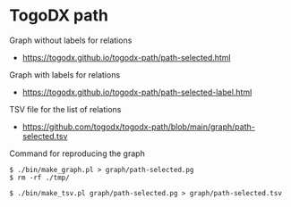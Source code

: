 # TogoDX path

Graph without labels for relations
* https://togodx.github.io/togodx-path/path-selected.html

Graph with labels for relations
* https://togodx.github.io/togodx-path/path-selected-label.html

TSV file for the list of relations
* https://github.com/togodx/togodx-path/blob/main/graph/path-selected.tsv

Command for reproducing the graph
```
$ ./bin/make_graph.pl > graph/path-selected.pg
$ rm -rf ./tmp/
```
```
$ ./bin/make_tsv.pl graph/path-selected.pg > graph/path-selected.tsv
```
